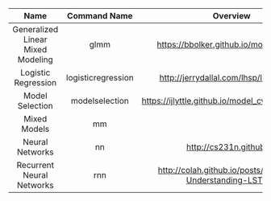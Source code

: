 | Name | Command Name | Overview | Further Reading
| :--: |:------------:|:--------:|:--------------:
| Generalized Linear Mixed Modeling | glmm | https://bbolker.github.io/morelia_2018/ |
| Logistic Regression | logisticregression | http://jerrydallal.com/lhsp/logistic.htm |
| Model Selection | modelselection | https://ijlyttle.github.io/model_cv_selection.html |
| Mixed Models | mm | | http://rpubs.com/tomhouslay/200150
| Neural Networks     | nn | http://cs231n.github.io/ | http://www.deeplearningbook.org/ <br> http://hagan.okstate.edu/NNDesign.pdf |
| Recurrent Neural Networks | rnn | http://colah.github.io/posts/2015-08-Understanding-LSTMs/ |
